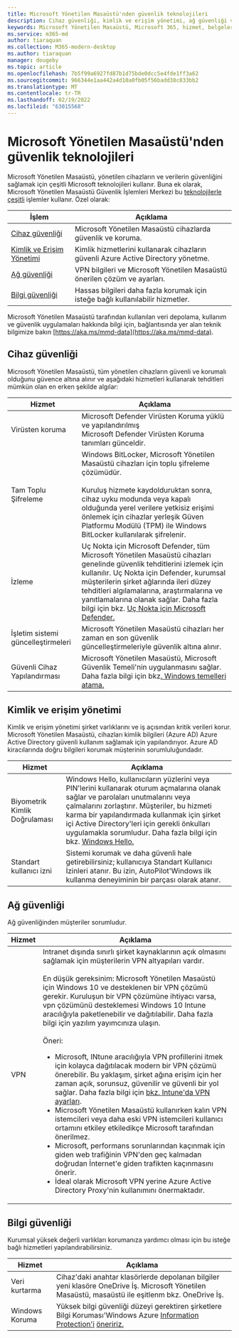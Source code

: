 ```yaml
---
title: Microsoft Yönetilen Masaüstü'nden güvenlik teknolojileri
description: Cihaz güvenliği, kimlik ve erişim yönetimi, ağ güvenliği ve bilgi güvenliği için kullanılan teknolojiler
keywords: Microsoft Yönetilen Masaüstü, Microsoft 365, hizmet, belgeler
ms.service: m365-md
author: tiaraquan
ms.collection: M365-modern-desktop
ms.author: tiaraquan
manager: dougeby
ms.topic: article
ms.openlocfilehash: 7b5f99a6927fd87b1d75bde0dcc5e4fde1ff3a62
ms.sourcegitcommit: 966344e1aa442a4d10a0fb05f56badd38c833bb2
ms.translationtype: MT
ms.contentlocale: tr-TR
ms.lasthandoff: 02/19/2022
ms.locfileid: "63015568"
---
```

# <a name="security-technologies-in-microsoft-managed-desktop"></a>Microsoft Yönetilen Masaüstü'nden güvenlik teknolojileri

<!--Security, also Onboarding doc: data handling/store, privileged account access -->

Microsoft Yönetilen Masaüstü, yönetilen cihazların ve verilerin güvenliğini sağlamak için çeşitli Microsoft teknolojileri kullanır. Buna ek olarak, Microsoft Yönetilen Masaüstü Güvenlik İşlemleri Merkezi bu [teknolojilerle çeşitli](security-operations.md) işlemler kullanır. Özel olarak:

| İşlem | Açıklama |
| ------ | ------ |
| [Cihaz güvenliği](#device-security)| Microsoft Yönetilen Masaüstü cihazlarda güvenlik ve koruma. |
| [Kimlik ve Erişim Yönetimi](#identity-and-access-management) | Kimlik hizmetlerini kullanarak cihazların güvenli Azure Active Directory yönetme. |
| [Ağ güvenliği](#network-security)| VPN bilgileri ve Microsoft Yönetilen Masaüstü önerilen çözüm ve ayarları. |
| [Bilgi güvenliği](#information-security)| Hassas bilgileri daha fazla korumak için isteğe bağlı kullanılabilir hizmetler. |

Microsoft Yönetilen Masaüstü tarafından kullanılan veri depolama, kullanım ve güvenlik uygulamaları hakkında bilgi için, bağlantısında yer alan teknik bilgimize bakın [https://aka.ms/mmd-data](https://aka.ms/mmd-data).

## <a name="device-security"></a>Cihaz güvenliği

Microsoft Yönetilen Masaüstü, tüm yönetilen cihazların güvenli ve korumalı olduğunu güvence altına alınır ve aşağıdaki hizmetleri kullanarak tehditleri mümkün olan en erken şekilde algılar:

| Hizmet | Açıklama |
| ----- | ----- |
| Virüsten koruma | Microsoft Defender Virüsten Koruma yüklü ve yapılandırılmış<br>Microsoft Defender Virüsten Koruma tanımları günceldir. |
| Tam Toplu Şifreleme | Windows BitLocker, Microsoft Yönetilen Masaüstü cihazları için toplu şifreleme çözümüdür.<br><br>Kuruluş hizmete kaydolduruktan sonra, cihaz uyku modunda veya kapalı olduğunda yerel verilere yetkisiz erişimi önlemek için cihazlar yerleşik Güven Platformu Modülü (TPM) ile Windows BitLocker kullanılarak şifrelenir.
| İzleme | Uç Nokta için Microsoft Defender, tüm Microsoft Yönetilen Masaüstü cihazları genelinde güvenlik tehditlerini izlemek için kullanılır. Uç Nokta için Defender, kurumsal müşterilerin şirket ağlarında ileri düzey tehditleri algılamalarına, araştırmalarına ve yanıtlamalarına olanak sağlar. Daha fazla bilgi için bkz. [Uç Nokta için Microsoft Defender.](/windows/threat-protection/windows-defender-atp/windows-defender-advanced-threat-protection) |
| İşletim sistemi güncelleştirmeleri | Microsoft Yönetilen Masaüstü cihazları her zaman en son güvenlik güncelleştirmeleriyle güvenlik altına alınır. |
| Güvenli Cihaz Yapılandırması | Microsoft Yönetilen Masaüstü, Microsoft Güvenlik Temeli'nin uygulanmasını sağlar. Daha fazla bilgi için bkz[. Windows temelleri atama.](/windows/security/threat-protection/windows-security-baselines)|

## <a name="identity-and-access-management"></a>Kimlik ve erişim yönetimi

Kimlik ve erişim yönetimi şirket varlıklarını ve iş açısından kritik verileri korur. Microsoft Yönetilen Masaüstü, cihazları kimlik bilgileri (Azure AD) Azure Active Directory güvenli kullanım sağlamak için yapılandırıyor. Azure AD kiracılarında doğru bilgileri korumak müşterinin sorumluluğundadır.

| Hizmet | Açıklama |
| ----- | ----- |
| Biyometrik Kimlik Doğrulaması | Windows Hello, kullanıcıların yüzlerini veya PIN'lerini kullanarak oturum açmalarına olanak sağlar ve parolaları unutmalarını veya çalmalarını zorlaştırır. Müşteriler, bu hizmeti karma bir yapılandırmada kullanmak için şirket içi Active Directory'leri için gerekli önkulları uygulamakla sorumludur. Daha fazla bilgi için bkz. [Windows Hello.](/windows-hardware/design/device-experiences/windows-hello) |
| Standart kullanıcı izni | Sistemi korumak ve daha güvenli hale getirebilirsiniz; kullanıcıya Standart Kullanıcı İzinleri atanır. Bu izin, AutoPilot'Windows ilk kullanma deneyiminin bir parçası olarak atanır.

## <a name="network-security"></a>Ağ güvenliği

Ağ güvenliğinden müşteriler sorumludur.

| Hizmet | Açıklama |
| ----- | ----- |
| VPN | Intranet dışında sınırlı şirket kaynaklarının açık olmasını sağlamak için müşterilerin VPN altyapıları vardır.<br><br>En düşük gereksinim: Microsoft Yönetilen Masaüstü için Windows 10 ve desteklenen bir VPN çözümü gerekir. Kuruluşun bir VPN çözümüne ihtiyacı varsa, vpn çözümünü desteklemesi Windows 10 Intune aracılığıyla paketlenebilir ve dağıtılabilir. Daha fazla bilgi için yazılım yayımcınıza ulaşın.<br><br>Öneri:<br><ul><li> Microsoft, INtune aracılığıyla VPN profillerini itmek için kolayca dağıtılacak modern bir VPN çözümü önerebilir. Bu yaklaşım, şirket ağına erişim için her zaman açık, sorunsuz, güvenilir ve güvenli bir yol sağlar. Daha fazla bilgi için [bkz. Intune'da VPN ayarları](/intune/vpn-settings-configure).</li><li>Microsoft Yönetilen Masaüstü kullanırken kalın VPN istemcileri veya daha eski VPN istemcileri kullanıcı ortamını etkiley etkiledikçe Microsoft tarafından önerilmez.</li><li>Microsoft, performans sorunlarından kaçınmak için giden web trafiğinin VPN'den geç kalmadan doğrudan İnternet'e giden trafikten kaçınmasını önerir.</li><li>İdeal olarak Microsoft VPN yerine Azure Active Directory Proxy'nin kullanımını önermaktadır.</li></ul>


## <a name="information-security"></a>Bilgi güvenliği

Kurumsal yüksek değerli varlıkları korumanıza yardımcı olması için bu isteğe bağlı hizmetleri yapılandırabilirsiniz.

| Hizmet | Açıklama |
| ----- | ----- |
| Veri kurtarma | Cihaz'daki anahtar klasörlerde depolanan bilgiler yeni klasöre OneDrive İş. Microsoft Yönetilen Masaüstü, masaüstü ile eşitlenm bkz. OneDrive İş.
| Windows Koruma | Yüksek bilgi güvenliği düzeyi gerektiren şirketlere Bilgi Koruması'Windows Azure [Information Protection'i](/windows/threat-protection/windows-information-protection/protect-enterprise-data-using-wip) [öneririz.](https://www.microsoft.com/cloud-platform/azure-information-protection)
